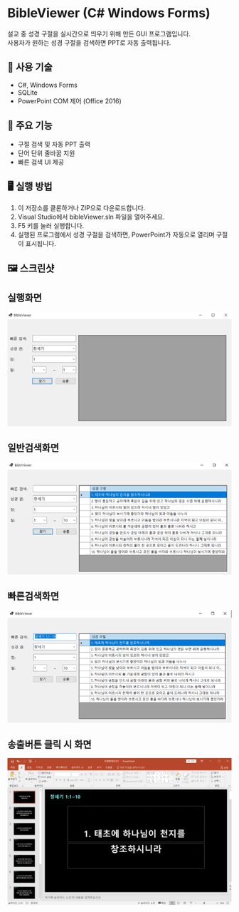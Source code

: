 # BibleViewer (C# Windows Forms)

설교 중 성경 구절을 실시간으로 띄우기 위해 만든 GUI 프로그램입니다.  
사용자가 원하는 성경 구절을 검색하면 PPT로 자동 출력됩니다.

## 🔧 사용 기술
- C#, Windows Forms
- SQLite
- PowerPoint COM 제어 (Office 2016)

## 📌 주요 기능
- 구절 검색 및 자동 PPT 출력
- 단어 단위 줄바꿈 지원
- 빠른 검색 UI 제공

## 🖥️ 실행 방법
1. 이 저장소를 클론하거나 ZIP으로 다운로드합니다.
2. Visual Studio에서 bibleViewer.sln 파일을 열어주세요.
3. F5 키를 눌러 실행합니다.
4. 실행된 프로그램에서 성경 구절을 검색하면, PowerPoint가 자동으로 열리며 구절이 표시됩니다.

## 🖼️ 스크린샷
## 실행화면
![화면 예시](screenshots/실행화면.PNG)

## 일반검색화면
![화면 예시](screenshots/일반검색화면.PNG)

## 빠른검색화면
![화면 예시](screenshots/빠른검색화면.PNG)

## 송출버튼 클릭 시 화면
![화면 예시](screenshots/송출버튼결과.PNG)
